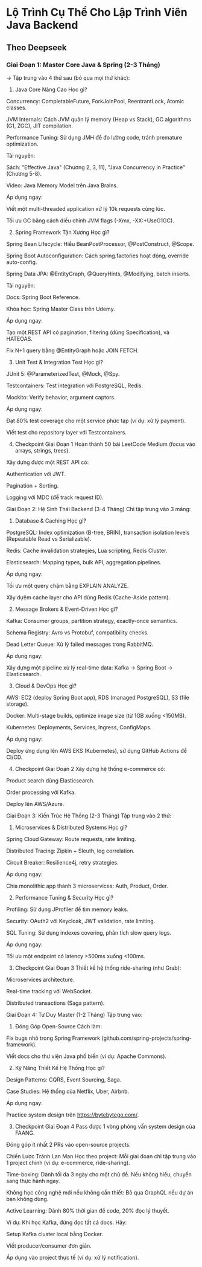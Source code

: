 # Lộ Trình Cụ Thể Cho Lập Trình Viên Java Backend
## Theo Deepseek
### Giai Đoạn 1: Master Core Java & Spring (2-3 Tháng)
-> Tập trung vào 4 thứ sau (bỏ qua mọi thứ khác):

1. Java Core Nâng Cao
Học gì?

Concurrency: CompletableFuture, ForkJoinPool, ReentrantLock, Atomic classes.

JVM Internals: Cách JVM quản lý memory (Heap vs Stack), GC algorithms (G1, ZGC), JIT compilation.

Performance Tuning: Sử dụng JMH để đo lường code, tránh premature optimization.

Tài nguyên:

Sách: "Effective Java" (Chương 2, 3, 11), "Java Concurrency in Practice" (Chương 5-8).

Video: Java Memory Model trên Java Brains.

Áp dụng ngay:

Viết một multi-threaded application xử lý 10k requests cùng lúc.

Tối ưu GC bằng cách điều chỉnh JVM flags (-Xmx, -XX:+UseG1GC).

2. Spring Framework Tận Xương
Học gì?

Spring Bean Lifecycle: Hiểu BeanPostProcessor, @PostConstruct, @Scope.

Spring Boot Autoconfiguration: Cách spring.factories hoạt động, override auto-config.

Spring Data JPA: @EntityGraph, @QueryHints, @Modifying, batch inserts.

Tài nguyên:

Docs: Spring Boot Reference.

Khóa học: Spring Master Class trên Udemy.

Áp dụng ngay:

Tạo một REST API có pagination, filtering (dùng Specification), và HATEOAS.

Fix N+1 query bằng @EntityGraph hoặc JOIN FETCH.

3. Unit Test & Integration Test
Học gì?

JUnit 5: @ParameterizedTest, @Mock, @Spy.

Testcontainers: Test integration với PostgreSQL, Redis.

Mockito: Verify behavior, argument captors.

Áp dụng ngay:

Đạt 80% test coverage cho một service phức tạp (ví dụ: xử lý payment).

Viết test cho repository layer với Testcontainers.

4. Checkpoint Giai Đoạn 1
Hoàn thành 50 bài LeetCode Medium (focus vào arrays, strings, trees).

Xây dựng được một REST API có:

Authentication với JWT.

Pagination + Sorting.

Logging với MDC (để track request ID).

Giai Đoạn 2: Hệ Sinh Thái Backend (3-4 Tháng)
Chỉ tập trung vào 3 mảng:

1. Database & Caching
Học gì?

PostgreSQL: Index optimization (B-tree, BRIN), transaction isolation levels (Repeatable Read vs Serializable).

Redis: Cache invalidation strategies, Lua scripting, Redis Cluster.

Elasticsearch: Mapping types, bulk API, aggregation pipelines.

Áp dụng ngay:

Tối ưu một query chậm bằng EXPLAIN ANALYZE.

Xây dựệm cache layer cho API dùng Redis (Cache-Aside pattern).

2. Message Brokers & Event-Driven
Học gì?

Kafka: Consumer groups, partition strategy, exactly-once semantics.

Schema Registry: Avro vs Protobuf, compatibility checks.

Dead Letter Queue: Xử lý failed messages trong RabbitMQ.

Áp dụng ngay:

Xây dựng một pipeline xử lý real-time data: Kafka → Spring Boot → Elasticsearch.

3. Cloud & DevOps
Học gì?

AWS: EC2 (deploy Spring Boot app), RDS (managed PostgreSQL), S3 (file storage).

Docker: Multi-stage builds, optimize image size (từ 1GB xuống <150MB).

Kubernetes: Deployments, Services, Ingress, ConfigMaps.

Áp dụng ngay:

Deploy ứng dụng lên AWS EKS (Kubernetes), sử dụng GitHub Actions để CI/CD.

4. Checkpoint Giai Đoạn 2
Xây dựng hệ thống e-commerce có:

Product search dùng Elasticsearch.

Order processing với Kafka.

Deploy lên AWS/Azure.

Giai Đoạn 3: Kiến Trúc Hệ Thống (2-3 Tháng)
Tập trung vào 2 thứ:

1. Microservices & Distributed Systems
Học gì?

Spring Cloud Gateway: Route requests, rate limiting.

Distributed Tracing: Zipkin + Sleuth, log correlation.

Circuit Breaker: Resilience4j, retry strategies.

Áp dụng ngay:

Chia monolithic app thành 3 microservices: Auth, Product, Order.

2. Performance Tuning & Security
Học gì?

Profiling: Sử dụng JProfiler để tìm memory leaks.

Security: OAuth2 với Keycloak, JWT validation, rate limiting.

SQL Tuning: Sử dụng indexes covering, phân tích slow query logs.

Áp dụng ngay:

Tối ưu một endpoint có latency >500ms xuống <100ms.

3. Checkpoint Giai Đoạn 3
Thiết kế hệ thống ride-sharing (như Grab):

Microservices architecture.

Real-time tracking với WebSocket.

Distributed transactions (Saga pattern).

Giai Đoạn 4: Tư Duy Master (1-2 Tháng)
Tập trung vào:

1. Đóng Góp Open-Source
Cách làm:

Fix bugs nhỏ trong Spring Framework (github.com/spring-projects/spring-framework).

Viết docs cho thư viện Java phổ biến (ví dụ: Apache Commons).

2. Kỹ Năng Thiết Kế Hệ Thống
Học gì?

Design Patterns: CQRS, Event Sourcing, Saga.

Case Studies: Hệ thống của Netflix, Uber, Airbnb.

Áp dụng ngay:

Practice system design trên https://bytebytego.com/.

3. Checkpoint Giai Đoạn 4
Pass được 1 vòng phỏng vấn system design của FAANG.

Đóng góp ít nhất 2 PRs vào open-source projects.

Chiến Lược Tránh Lan Man
Học theo project: Mỗi giai đoạn chỉ tập trung vào 1 project chính (ví dụ: e-commerce, ride-sharing).

Time-boxing: Dành tối đa 3 ngày cho một chủ đề. Nếu không hiểu, chuyển sang thực hành ngay.

Không học công nghệ mới nếu không cần thiết: Bỏ qua GraphQL nếu dự án bạn không dùng.

Active Learning: Dành 80% thời gian để code, 20% đọc lý thuyết.

Ví dụ: Khi học Kafka, đừng đọc tất cả docs. Hãy:

Setup Kafka cluster local bằng Docker.

Viết producer/consumer đơn giản.

Áp dụng vào project thực tế (ví dụ: xử lý notification).
